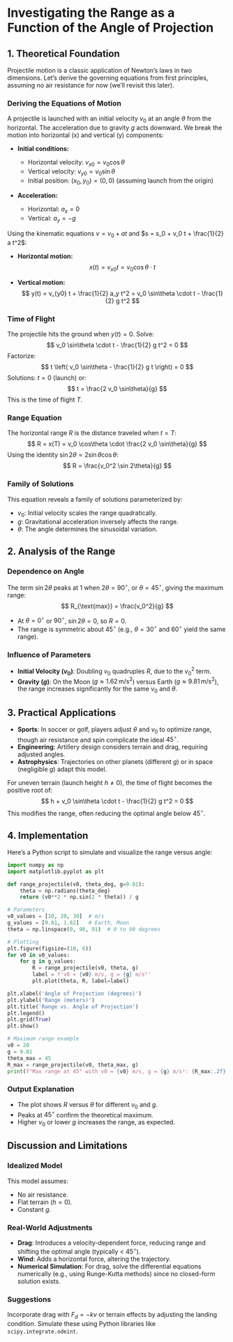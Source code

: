 # Investigating the Range as a Function of the Angle of Projection

## 1. Theoretical Foundation

Projectile motion is a classic application of Newton’s laws in two dimensions. Let’s derive the governing equations from first principles, assuming no air resistance for now (we’ll revisit this later).

### Deriving the Equations of Motion

A projectile is launched with an initial velocity $v_0$ at an angle $\theta$ from the horizontal. The acceleration due to gravity $g$ acts downward. We break the motion into horizontal (x) and vertical (y) components:

- **Initial conditions:**
  - Horizontal velocity: $v_{x0} = v_0 \cos\theta$
  - Vertical velocity: $v_{y0} = v_0 \sin\theta$
  - Initial position: $(x_0, y_0) = (0, 0)$ (assuming launch from the origin)

- **Acceleration:**
  - Horizontal: $a_x = 0$
  - Vertical: $a_y = -g$

Using the kinematic equations $v = v_0 + at$ and $s = s_0 + v_0 t + \frac{1}{2} a t^2$:

- **Horizontal motion:**
  $$
  x(t) = v_{x0} t = v_0 \cos\theta \cdot t
  $$

- **Vertical motion:**
  $$
  y(t) = v_{y0} t + \frac{1}{2} a_y t^2 = v_0 \sin\theta \cdot t - \frac{1}{2} g t^2
  $$

### Time of Flight

The projectile hits the ground when $y(t) = 0$. Solve:
$$
v_0 \sin\theta \cdot t - \frac{1}{2} g t^2 = 0
$$
Factorize:
$$
t \left( v_0 \sin\theta - \frac{1}{2} g t \right) = 0
$$
Solutions: $t = 0$ (launch) or:
$$
t = \frac{2 v_0 \sin\theta}{g}
$$
This is the time of flight $T$.

### Range Equation

The horizontal range $R$ is the distance traveled when $t = T$:
$$
R = x(T) = v_0 \cos\theta \cdot \frac{2 v_0 \sin\theta}{g}
$$
Using the identity $\sin 2\theta = 2 \sin\theta \cos\theta$:
$$
R = \frac{v_0^2 \sin 2\theta}{g}
$$

### Family of Solutions

This equation reveals a family of solutions parameterized by:
- $v_0$: Initial velocity scales the range quadratically.
- $g$: Gravitational acceleration inversely affects the range.
- $\theta$: The angle determines the sinusoidal variation.

## 2. Analysis of the Range

### Dependence on Angle

The term $\sin 2\theta$ peaks at 1 when $2\theta = 90^\circ$, or $\theta = 45^\circ$, giving the maximum range:
$$
R_{\text{max}} = \frac{v_0^2}{g}
$$
- At $\theta = 0^\circ$ or $90^\circ$, $\sin 2\theta = 0$, so $R = 0$.
- The range is symmetric about $45^\circ$ (e.g., $\theta = 30^\circ$ and $60^\circ$ yield the same range).

### Influence of Parameters

- **Initial Velocity ($v_0$)**: Doubling $v_0$ quadruples $R$, due to the $v_0^2$ term.
- **Gravity ($g$)**: On the Moon ($g \approx 1.62 \, \text{m/s}^2$) versus Earth ($g \approx 9.81 \, \text{m/s}^2$), the range increases significantly for the same $v_0$ and $\theta$.

## 3. Practical Applications

- **Sports**: In soccer or golf, players adjust $\theta$ and $v_0$ to optimize range, though air resistance and spin complicate the ideal $45^\circ$.
- **Engineering**: Artillery design considers terrain and drag, requiring adjusted angles.
- **Astrophysics**: Trajectories on other planets (different $g$) or in space (negligible $g$) adapt this model.

For uneven terrain (launch height $h \neq 0$), the time of flight becomes the positive root of:
$$
h + v_0 \sin\theta \cdot t - \frac{1}{2} g t^2 = 0
$$
This modifies the range, often reducing the optimal angle below $45^\circ$.

## 4. Implementation

Here’s a Python script to simulate and visualize the range versus angle:

```python
import numpy as np
import matplotlib.pyplot as plt

def range_projectile(v0, theta_deg, g=9.81):
    theta = np.radians(theta_deg)
    return (v0**2 * np.sin(2 * theta)) / g

# Parameters
v0_values = [10, 20, 30]  # m/s
g_values = [9.81, 1.62]   # Earth, Moon
theta = np.linspace(0, 90, 91)  # 0 to 90 degrees

# Plotting
plt.figure(figsize=(10, 6))
for v0 in v0_values:
    for g in g_values:
        R = range_projectile(v0, theta, g)
        label = f'v0 = {v0} m/s, g = {g} m/s²'
        plt.plot(theta, R, label=label)

plt.xlabel('Angle of Projection (degrees)')
plt.ylabel('Range (meters)')
plt.title('Range vs. Angle of Projection')
plt.legend()
plt.grid(True)
plt.show()

# Maximum range example
v0 = 20
g = 9.81
theta_max = 45
R_max = range_projectile(v0, theta_max, g)
print(f"Max range at 45° with v0 = {v0} m/s, g = {g} m/s²: {R_max:.2f} m")
```

### Output Explanation

- The plot shows $R$ versus $\theta$ for different $v_0$ and $g$.
- Peaks at $45^\circ$ confirm the theoretical maximum.
- Higher $v_0$ or lower $g$ increases the range, as expected.

## Discussion and Limitations

### Idealized Model

This model assumes:
- No air resistance.
- Flat terrain ($h = 0$).
- Constant $g$.

### Real-World Adjustments

- **Drag**: Introduces a velocity-dependent force, reducing range and shifting the optimal angle (typically < $45^\circ$).
- **Wind**: Adds a horizontal force, altering the trajectory.
- **Numerical Simulation**: For drag, solve the differential equations numerically (e.g., using Runge-Kutta methods) since no closed-form solution exists.

### Suggestions

Incorporate drag with $F_d = -k v$ or terrain effects by adjusting the landing condition. Simulate these using Python libraries like `scipy.integrate.odeint`.
